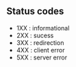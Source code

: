 ## Status codes

* 1XX : informational
* 2XX : sucess
* 3XX : redirection
* 4XX : client error
* 5XX : server error
